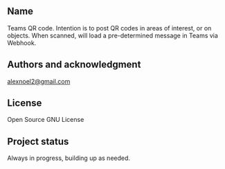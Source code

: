 ## Name
Teams QR code. Intention is to post QR codes in areas of interest, or on objects. When scanned, will load a pre-determined message in Teams via Webhook.  

## Authors and acknowledgment
alexnoel2@gmail.com

## License
Open Source GNU License

## Project status
Always in progress, building up as needed. 
